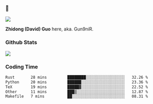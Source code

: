 ### 👋

![](https://komarev.com/ghpvc/?username=Gun9niR&label=Total+Views)

**Zhidong (David) Guo** here, aka. Gun9niR.

### Github Stats

<img src="https://github-readme-stats.vercel.app/api?username=Gun9niR&count_private=true&show_icons=true&theme=vue-dark&hide_title=true">

### Coding Time

<!--START_SECTION:waka-->

```txt
Rust       28 mins         ████████░░░░░░░░░░░░░░░░░   32.26 %
Python     20 mins         ██████░░░░░░░░░░░░░░░░░░░   23.36 %
TeX        19 mins         █████▓░░░░░░░░░░░░░░░░░░░   22.52 %
Other      11 mins         ███▒░░░░░░░░░░░░░░░░░░░░░   12.87 %
Makefile   7 mins          ██░░░░░░░░░░░░░░░░░░░░░░░   08.31 %
```

<!--END_SECTION:waka-->
